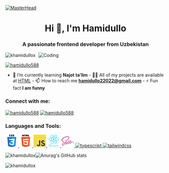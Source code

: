 [![MasterHead](https://miro.medium.com/v2/resize:fit:679/1*L_QoAG863l8QvqxpNyBiqw.gif)](https://rishavchanda.io)
<h1 align="center">Hi 👋, I'm Hamidullo</h1>
<h3 align="center">A passionate frontend developer from Uzbekistan</h3>
<img
  loop
  align="right"
  alt="Coding"
  width="400"
  src="https://miro.medium.com/v2/resize:fit:1360/0*7Q3yvSIv_t0ioJ-Z.gif"
/>

<p align="left">
  <img
    src="https://komarev.com/ghpvc/?username=khamidullox&label=Profile%20views&color=0e75b6&style=flat"
    alt="khamidullox"
  />
</p>

<p align="left">
  <a href="https://twitter.com/hamidullo588" target="blank"
    ><img
      src="https://img.shields.io/twitter/follow/hamidullo588?logo=twitter&style=for-the-badge"
      alt="hamidullo588"
  /></a>
</p>

- 🌱 I’m currently learning **Najot ta'lim** - 👨‍💻 All of my projects are
available at [HTML](HTML) - 📫 How to reach me **hamidullo22022@gmail.com** - ⚡
Fun fact **I am funny**

<h3 align="left">Connect with me:</h3>
<p align="left">
  <a href="https://twitter.com/hamidullo588" target="blank"
    ><img
      align="center"
      src="https://raw.githubusercontent.com/rahuldkjain/github-profile-readme-generator/master/src/images/icons/Social/twitter.svg"
      alt="hamidullo588"
      height="30"
      width="40"
  /></a>
  <a href="https://instagram.com/hamidullo588" target="blank"
    ><img
      align="center"
      src="https://raw.githubusercontent.com/rahuldkjain/github-profile-readme-generator/master/src/images/icons/Social/instagram.svg"
      alt="hamidullo588"
      height="30"
      width="40"
  /></a>
</p>

<h3 align="left">Languages and Tools:</h3>
<p align="left">
  <a href="https://www.w3schools.com/css/" target="_blank" rel="noreferrer">
    <img
      src="https://raw.githubusercontent.com/devicons/devicon/master/icons/css3/css3-original-wordmark.svg"
      alt="css3"
      width="40"
      height="40"
    />
  </a>
  <a href="https://www.w3.org/html/" target="_blank" rel="noreferrer">
    <img
      src="https://raw.githubusercontent.com/devicons/devicon/master/icons/html5/html5-original-wordmark.svg"
      alt="html5"
      width="40"
      height="40"
    />
  </a>
  <a
    href="https://developer.mozilla.org/en-US/docs/Web/JavaScript"
    target="_blank"
    rel="noreferrer"
  >
    <img
      src="https://raw.githubusercontent.com/devicons/devicon/master/icons/javascript/javascript-original.svg"
      alt="javascript"
      width="40"
      height="40"
    />
  </a>
  <a href="https://reactjs.org/" target="_blank" rel="noreferrer">
    <img
      src="https://raw.githubusercontent.com/devicons/devicon/master/icons/react/react-original-wordmark.svg"
      alt="react"
      width="40"
      height="40"
    />
  </a>
  <a href="https://sass-lang.com" target="_blank" rel="noreferrer">
    <img
      src="https://raw.githubusercontent.com/devicons/devicon/master/icons/sass/sass-original.svg"
      alt="sass"
      width="40"
      height="40"
    />
  </a>
  <a href="https://www.typescriptlang.org/">
    <img
      src="https://upload.wikimedia.org/wikipedia/commons/thumb/4/4c/Typescript_logo_2020.svg/2048px-Typescript_logo_2020.svg.png"
      alt="typescript"
      width="40"
      height="40"
    />
  </a>
  <a href="https://tailwindcss.com/">
    <img
      src="https://encrypted-tbn0.gstatic.com/images?q=tbn:ANd9GcQM_7F3i33mMNr4giX8B2mwy1yl4_QLKtuINA&s"
      alt="tailwindcss"
      width="40"
      height="40"
    />
  </a>
</p>

<p>
  <img
    align="left"
    src="https://github-readme-stats.vercel.app/api/top-langs?username=khamidullox&show_icons=true&locale=en&layout=compact&show_icons=true&theme=highcontrast"
    alt="khamidullox"
  />
</p>

<!--https://github.com/anuraghazra/github-readme-stats-->
![Anurag's GitHub
stats](https://github-readme-stats.vercel.app/api?username=khamidullox&show_icons=true&theme=highcontrast)

<p>
  <img
    align="center"
    src="https://github-readme-streak-stats.herokuapp.com/?user=khamidullox&show_icons=true&theme=highcontrast"
    alt="khamidullox"
  />
</p>
